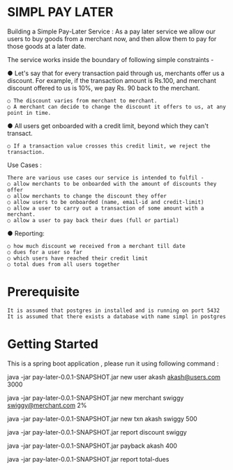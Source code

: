 # SIMPL PAY LATER
Building a Simple Pay-Later Service :
As a pay later service we allow our users to buy goods from a merchant now, and then allow
them to pay for those goods at a later date.

The service works inside the boundary of following simple constraints -

● Let's say that for every transaction paid through us, merchants offer us a discount.
    For example, if the transaction amount is Rs.100, and merchant discount offered
to us is 10%, we pay Rs. 90 back to the merchant.
    
    ○ The discount varies from merchant to merchant.
    ○ A merchant can decide to change the discount it offers to us, at any point in time.

● All users get onboarded with a credit limit, beyond which they can't transact.

    ○ If a transaction value crosses this credit limit, we reject the transaction.
Use Cases :
    
    There are various use cases our service is intended to fulfil -
    ○ allow merchants to be onboarded with the amount of discounts they offer
    ○ allow merchants to change the discount they offer
    ○ allow users to be onboarded (name, email-id and credit-limit)
    ○ allow a user to carry out a transaction of some amount with a merchant.
    ○ allow a user to pay back their dues (full or partial)

● Reporting:

    ○ how much discount we received from a merchant till date
    ○ dues for a user so far
    ○ which users have reached their credit limit
    ○ total dues from all users together

# Prerequisite
    It is assumed that postgres in installed and is running on port 5432
    It is assumed that there exists a database with name simpl in postgres

# Getting Started

This is a spring boot application , please run it using following command :

java -jar pay-later-0.0.1-SNAPSHOT.jar new user akash akash@users.com 3000

java -jar pay-later-0.0.1-SNAPSHOT.jar new merchant swiggy swiggy@merchant.com 2%

java -jar pay-later-0.0.1-SNAPSHOT.jar new txn akash swiggy 500

java -jar pay-later-0.0.1-SNAPSHOT.jar report discount swiggy

java -jar pay-later-0.0.1-SNAPSHOT.jar payback akash 400

java -jar pay-later-0.0.1-SNAPSHOT.jar report total-dues

    
